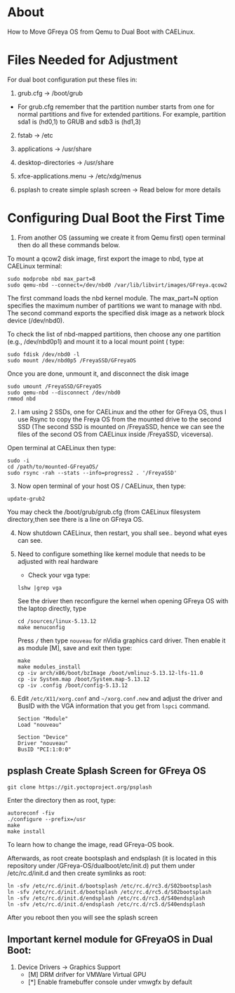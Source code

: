 # About 
How to Move GFreya OS from Qemu to Dual Boot with CAELinux.

# Files Needed for Adjustment
For dual boot configuration put these files in:

1. grub.cfg -> /boot/grub
* For grub.cfg remember that the partition number starts from one for normal partitions and five for extended partitions. For example, partition sda1 is (hd0,1) to GRUB and sdb3 is (hd1,3)

2. fstab -> /etc

3. applications -> /usr/share

4. desktop-directories -> /usr/share

5. xfce-applications.menu -> /etc/xdg/menus

6. psplash to create simple splash screen -> Read below for more details

# Configuring Dual Boot the First Time

1. From another OS (assuming we create it from Qemu first) open terminal then do all these commands below.

To mount a qcow2 disk image, first export the image to nbd, type at CAELinux terminal:
``` 
sudo modprobe nbd max_part=8
sudo qemu-nbd --connect=/dev/nbd0 /var/lib/libvirt/images/GFreya.qcow2
```
The first command loads the nbd kernel module. The max_part=N option specifies the maximum number of partitions we want to manage with nbd. The second command exports the specified disk image as a network block device (/dev/nbd0). 
  
To check the list of nbd-mapped partitions, then choose any one partition (e.g., /dev/nbd0p1) and mount it to a local mount point ( type:
```
sudo fdisk /dev/nbd0 -l
sudo mount /dev/nbd0p5 /FreyaSSD/GFreyaOS
```	
	
Once you are done, unmount it, and disconnect the disk image
```
sudo umount /FreyaSSD/GFreyaOS
sudo qemu-nbd --disconnect /dev/nbd0
rmmod nbd
```

2. I am using 2 SSDs, one for CAELinux and the other for GFreya OS, thus I use Rsync to copy the Freya OS from the mounted drive to the second SSD (The second SSD is mounted on /FreyaSSD, hence we can see the files of the second OS from CAELinux inside /FreyaSSD, viceversa).

Open terminal at CAELinux then type:

```
sudo -i
cd /path/to/mounted-GFreyaOS/
sudo rsync -rah --stats --info=progress2 . '/FreyaSSD'
```

3. Now open terminal of your host OS / CAELinux, then type:

```
update-grub2
```

You may check the /boot/grub/grub.cfg (from CAELinux filesystem directory,then see there is a line on GFreya OS.

4. Now shutdown CAELinux, then restart, you shall see.. beyond what eyes can see.

5. Need to configure something like kernel module that needs to be adjusted with real hardware

    * Check your vga type:
    ```
    lshw |grep vga
    ```
  
    See the driver then reconfigure the kernel when opening GFreya OS with the laptop directly, type
    ```
    cd /sources/linux-5.13.12
    make menuconfig
    ```
    Press `/` then type `nouveau` for nVidia graphics card driver. Then enable it as module [M], save and exit then type:
    ```
    make
    make modules_install
    cp -iv arch/x86/boot/bzImage /boot/vmlinuz-5.13.12-lfs-11.0
    cp -iv System.map /boot/System.map-5.13.12
    cp -iv .config /boot/config-5.13.12
    ```
6. Edit `/etc/X11/xorg.conf` and `~/xorg.conf.new` and adjust the driver and BusID with the VGA information that you get from `lspci` command.

    ```
    Section "Module"
    Load "nouveau"
    
    Section "Device"
    Driver "nouveau"
    BusID "PCI:1:0:0"
    ```
## psplash Create Splash Screen for GFreya OS

```
git clone https://git.yoctoproject.org/psplash
```

Enter the directory then as root, type:

```
autoreconf -fiv
./configure --prefix=/usr
make
make install
```

To learn how to change the image, read GFreya-OS book.

Afterwards, as root create bootsplash and endsplash (it is located in this repository under /GFreya-OS/dualboot/etc/init.d) put them under /etc/rc.d/init.d and then create symlinks as root:

```
ln -sfv /etc/rc.d/init.d/bootsplash /etc/rc.d/rc3.d/S02bootsplash 
ln -sfv /etc/rc.d/init.d/bootsplash /etc/rc.d/rc5.d/S02bootsplash 
ln -sfv /etc/rc.d/init.d/endsplash /etc/rc.d/rc3.d/S40endsplash 
ln -sfv /etc/rc.d/init.d/endsplash /etc/rc.d/rc5.d/S40endsplash 
```

After you reboot then you will see the splash screen

## Important kernel module for GFreyaOS in Dual Boot:
1. Device Drivers -> Graphics Support
    * [M] DRM drifver for VMWare Virtual GPU
    * [*] Enable framebuffer console under vmwgfx by default
